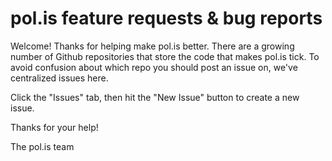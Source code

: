 # pol.is feature requests & bug reports

Welcome! Thanks for helping make pol.is better. There are a growing number of Github repositories that store the code that makes pol.is tick. To avoid confusion about which repo you should post an issue on, we've centralized issues here.

Click the "Issues" tab, then hit the "New Issue" button to create a new issue.

Thanks for your help!

The pol.is team
  
